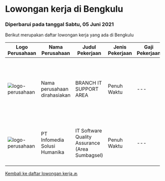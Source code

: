 
  # Lowongan kerja di Bengkulu

  ### Diperbarui pada tanggal Sabtu, 05 Juni 2021

  Berikut merupakan daftar lowongan kerja yang ada di Bengkulu

  |Logo Perusahaan | Nama Perusahaan | Judul Pekerjaan | Jenis Pekerjaan | Gaji Pekerjaan | Lokasi | Deskripsi | Tanggal diunggah | Pranala |
  | -------------- | --------------- | --------------- | --------- | --------- | -------------- | ------- | ----------- | ----------- |
  |![logo-perusahaan](https://us.123rf.com/450wm/pavelstasevich/pavelstasevich1811/pavelstasevich181101027/112815900-stock-vector-no-image-available-icon-flat-vector.jpg?ver=6)|Nama perusahaan dirahasiakan|BRANCH IT SUPPORT AREA|Penuh Waktu|---|Bengkulu|Menyelesaikan permasalahan peralatan, aplikasi dan jaringan komputer dan jaringan toko, serta memastikan hardware dan software di toko dapat berfungsi...|Jumat, 04 Juni 2021|https://www.jobstreet.co.id/id/job/branch-it-support-area-3547718?token=0~52aa3282-a7f8-468f-8847-b1dd86f77a4f&sectionRank=1&jobId=jobstreet-id-job-3547718|
|![logo-perusahaan](https://image-service-cdn.seek.com.au/63373d162568ae23aa2bd2a36d347af5a9d4476e/ee4dce1061f3f616224767ad58cb2fc751b8d2dc)|PT Infomedia Solusi Humanika|IT Software Quality Assurance (Area Sumbagsel)|Penuh Waktu|---|Bengkulu|IT Software Quality Assurance Kualifikasi : Pendidikan minimal S1 Jurusan Teknik Informatika / Ilmu Komputer / Sistem Informasi / Sains &amp;...|Senin, 17 Mei 2021|https://www.jobstreet.co.id/id/job/it-software-quality-assurance-area-sumbagsel-3530949?token=0~52aa3282-a7f8-468f-8847-b1dd86f77a4f&sectionRank=2&jobId=jobstreet-id-job-3530949|


  [Kembali ke daftar lowongan kerja 🔙](../README.md#daftar-lowongan-kerja)
  